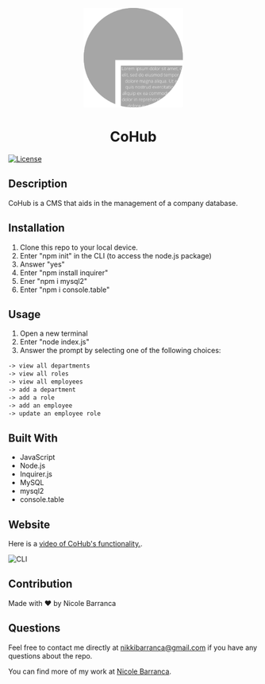 
  <p align="center">
 <img width=200px height=200px src="./images/CH.png" alt="Project logo"></a>
</p>

<h1 align="center">CoHub</h1>

  [![License](https://img.shields.io/badge/License-MIT-green.svg)](https://opensource.org/licenses/MIT)



  ## Description
  CoHub is a CMS that aids in the management of a company database. 
  
  ## Installation
  1. Clone this repo to your local device.
  2. Enter "npm init" in the CLI (to access the node.js package)
  3. Answer "yes"
  4. Enter "npm install inquirer"
  5. Ener "npm i mysql2"
  6. Enter "npm i console.table"

  ## Usage
  1. Open a new terminal
  2. Enter "node index.js"
  3. Answer the prompt by selecting one of the following choices:
  ```
  -> view all departments
  -> view all roles
  -> view all employees
  -> add a department
  -> add a role
  -> add an employee
  -> update an employee role
  ```
  
  ## Built With
  - JavaScript
  - Node.js
  - Inquirer.js
  - MySQL
  - mysql2
  - console.table



## Website

Here is a [video of CoHub's functionality.](https://PLACEHOLDER).

 <img width=378px height=209px src="" alt="CLI"></a>


## Contribution
Made with ❤️ by Nicole Barranca


## Questions

Feel free to contact me directly at nikkibarranca@gmail.com if you have any questions about the repo. 

You can find more of my work at [Nicole Barranca](https://github.com/NicoleBarranca).
